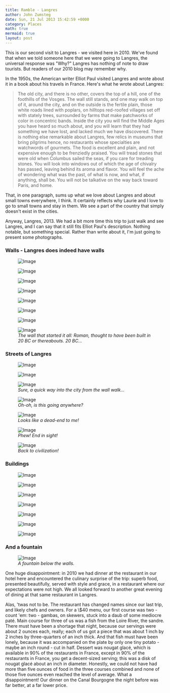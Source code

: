 ```yaml
---
title: Ramble - Langres
author: John Zumsteg
date: Sun, 21 Jul 2013 15:42:59 +0000
category: Places
math: true
mermaid: true
layout: post
---
```

This is our second visit to Langres - we visited here in 2010. We've found that when we told someone here that we were going to Langres, the universal response was "Why?" Langres has nothing of note to draw tourists. But readers of our 2010 blog may remember why. 

In the 1950s, the American writer Elliot Paul visited Langres and wrote about it in a book about his travels in France. Here's what he wrote about Langres:

<blockquote>The old city, and there is no other, covers the top of a hill, one of the foothills of the Vosges. The wall still stands, and one may walk on top of it, around the city, and on the outside is the fertile plain, those white roads lined with poplars, on hilltops red-roofed villages set off with stately trees, surrounded by farms that make patchworks of color in concentric bands. Inside the city you will find the Middle Ages you have heard so much about, and you will learn that they had something we have lost, and lacked much we have discovered. There is nothing else remarkable about Langres, few relics in museums that bring pilgrims hence, no restaurants whose specialties are watchwords of gourmets. The food is excellent and plain, and not expensive enough to be frenziedly praised. You will tread stones that were old when Columbus sailed the seas, if you care for treading stones. You will look into windows out of which the age of chivalry has passed, leaving behind its aroma and flavor. You will feel the ache of wondering what was the past, of what is now, and what, if anything, shall be. You will not be talkative on the way back toward Paris, and home.
</blockquote>

That, in one paragraph, sums up what we love about Langres and about small towns everywhere, I think. It certainly reflects why Laurie and I love to go to small towns and stay in them. We see a part of the country that simply doesn't exist in the cities. 

Anyway, Langres, 2013. We had a bit more time this trip to just walk and see Langres, and I can say that it still fits Elliot Paul's description. Nothing notable, but something special. Rather than write about it, I'm just going to present some photographs.

<h3>Walls - Langres does indeed have walls</h3>

<figure
>	<img class = "portrait" src="{{ "/assets/images/2013/07/DSC03406.jpg" | prepend: site.baseurl  }}" alt="Image" />
		<figcaption><em></em></figcaption>
</figure>

<figure>
	<img class = "landscape" src="{{ "/assets/images/2013/07/DSC03409.jpg" | prepend: site.baseurl  }}" alt="Image" />
		<figcaption><em></em></figcaption>
</figure>

<figure>
	<img class = "landscape" src="{{ "/assets/images/2013/07/DSC03411.jpg" | prepend: site.baseurl  }}" alt="Image" />
		<figcaption><em></em></figcaption>
</figure>

<figure>
	<img class = "landscape" src="{{ "/assets/images/2013/07/DSC03417.jpg" | prepend: site.baseurl |prepend: site.url }}" alt="Image" />
		<figcaption><em></em></figcaption>
</figure>

<figure>
	<img class = "landscape" src="{{ "/assets/images/2013/07/DSC03351.jpg" | prepend: site.baseurl  }}" alt="Image" />
		<figcaption><em></em></figcaption>
</figure>

<figure>
	<img class = "landscape" src="{{ "/assets/images/2013/07/DSC03363.jpg" | prepend: site.baseurl  }}" alt="Image" />
		<figcaption><em></em></figcaption>
</figure>

<figure
>	<img class = "portrait" src="{{ "/assets/images/2013/07/DSC03362.jpg" | prepend: site.baseurl  }}" alt="Image" />
		<figcaption><em></em></figcaption>
</figure>

<figure>
	<img class = "landscape" src="{{ "/assets/images/2013/07/DSC03402.jpg" | prepend: site.baseurl  }}" alt="Image" />
		<figcaption><em>The wall that started it all: Roman, thought to have been built in 20 BC or thereabouts. 20 BC...</em></figcaption>
</figure>


<h3>Streets of Langres</h3>
<figure
>	<img class = "portrait" src="{{ "/assets/images/2013/07/DSC03427.jpg" | prepend: site.baseurl  }}" alt="Image" />
		<figcaption><em></em></figcaption>
</figure>

<figure
>	<img class = "portrait" src="{{ "/assets/images/2013/07/DSC03354.jpg" | prepend: site.baseurl  }}" alt="Image" />
		<figcaption><em></em></figcaption>
</figure>

<figure
>	<img class = "portrait" src="{{ "/assets/images/2013/07/DSC03377.jpg" | prepend: site.baseurl  }}" alt="Image" />
		<figcaption><em>Sure, a quick way into the city from the wall walk...</em></figcaption>
</figure>

<figure
>	<img class = "portrait" src="{{ "/assets/images/2013/07/DSC03386.jpg" | prepend: site.baseurl  }}" alt="Image" />
		<figcaption><em>Oh-oh, is this going anywhere?</em></figcaption>
</figure>

<figure
>	<img class = "portrait" src="{{ "/assets/images/2013/07/DSC03382.jpg" | prepend: site.baseurl  }}" alt="Image" />
		<figcaption><em>Looks like a dead-end to me!</em></figcaption>
</figure>

<figure
>	<img class = "portrait" src="{{ "/assets/images/2013/07/DSC03380.jpg" | prepend: site.baseurl }}" alt="Image" />
		<figcaption><em>Phew! End in sight!</em></figcaption>
</figure>


<figure>
	<img class = "landscape" src="{{ "/assets/images/2013/07/DSC03387.jpg" | prepend: site.baseurl  }}" alt="Image" />
		<figcaption><em>Back to civilization!</em></figcaption>
</figure>


<h3>Buildings</h3>

<figure
>	<img class = "portrait" src="{{ "/assets/images/2013/07/DSC03441.jpg" | prepend: site.baseurl  }}" alt="Image" />
		<figcaption><em></em></figcaption>
</figure>

<figure>
	<img class = "landscape" src="{{ "/assets/images/2013/07/DSC03439.jpg" | prepend: site.baseurl  }}" alt="Image" />
		<figcaption><em></em></figcaption>
</figure>

<figure
>	<img class = "portrait" src="{{ "/assets/images/2013/07/DSC03391.jpg" | prepend: site.baseurl  }}" alt="Image" />
		<figcaption><em></em></figcaption>
</figure>

<figure
>	<img class = "portrait" src="{{ "/assets/images/2013/07/DSC03347.jpg" | prepend: site.baseurl  }}" alt="Image" />
		<figcaption><em></em></figcaption>
</figure>

<figure>
	<img class = "landscape" src="{{ "/assets/images/2013/07/DSC03343.jpg" | prepend: site.baseurl  }}" alt="Image" />
		<figcaption><em></em></figcaption>
</figure>

<figure
>	<img class = "portrait" src="{{ "/assets/images/2013/07/DSC03338.jpg" | prepend: site.baseurl  }}" alt="Image" />
		<figcaption><em></em></figcaption>
</figure>

<figure>
	<img class = "landscape" src="{{ "/assets/images/2013/07/DSC03337.jpg" | prepend: site.baseurl  }}" alt="Image" />
		<figcaption><em></em></figcaption>
</figure>


<h3>And a fountain</h3>
<figure
>	<img class = "portrait" src="{{ "/assets/images/2013/07/DSC03413.jpg" | prepend: site.baseurl  }}" alt="Image" />
		<figcaption><em>A fountain below the walls.</em></figcaption>
</figure>

One huge disappointment: in 2010 we had dinner at the restaurant in our hotel here and encountered the culinary surprise of the trip: superb food, presented beautifully, served with style and grace, in a restaurant where our expectations were not high. We all looked forward to another great evening of dining at that same restaurant in Langres.

Alas, 'twas not to be. The restaurant has changed names since our last trip, and likely chefs and owners. For a \\$40 menu, our first course was two - count 'em: two - gambas, on skewers, stuck into a daub of some mediocre paté. Main course for three of us was a fish from the Loire River, the sandre. There must have been a shortage that night, because our servings were about 2 ounces each, really; each of us got a piece that was about 1 inch by 2 inches by three-quarters of an inch thick. And that fish must have been lonely, because it was accompanied on the plate by only one tiny potato - maybe an inch round - cut in half. Dessert was nougat glacé, which is available in 90% of the restaurants in France, except in 90% of the restaurants in France, you get a decent-sized serving; this was a disk of nougat glacé about an inch in diameter. Honestly, we could not have had more than five ounces of food in the three courses combined and none of those five ounces even reached the level of average. What a disappointment! Our dinner on the Canal Bourgogne the night before was far better, at a far lower price.

